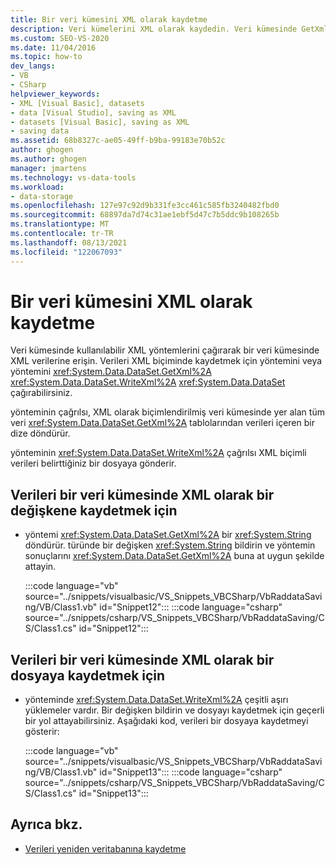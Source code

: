 ```yaml
---
title: Bir veri kümesini XML olarak kaydetme
description: Veri kümelerini XML olarak kaydedin. Veri kümesinde GetXml veya WriteXml gibi kullanılabilir XML yöntemlerini çağırarak bir veri kümesinde XML verilerine erişin.
ms.custom: SEO-VS-2020
ms.date: 11/04/2016
ms.topic: how-to
dev_langs:
- VB
- CSharp
helpviewer_keywords:
- XML [Visual Basic], datasets
- data [Visual Studio], saving as XML
- datasets [Visual Basic], saving as XML
- saving data
ms.assetid: 68b8327c-ae05-49ff-b9ba-99183e70b52c
author: ghogen
ms.author: ghogen
manager: jmartens
ms.technology: vs-data-tools
ms.workload:
- data-storage
ms.openlocfilehash: 127e97c92d9b331fe3cc461c585fb3240482fbd0
ms.sourcegitcommit: 68897da7d74c31ae1ebf5d47c7b5ddc9b108265b
ms.translationtype: MT
ms.contentlocale: tr-TR
ms.lasthandoff: 08/13/2021
ms.locfileid: "122067093"
---
```

# <a name="save-a-dataset-as-xml"></a>Bir veri kümesini XML olarak kaydetme

Veri kümesinde kullanılabilir XML yöntemlerini çağırarak bir veri kümesinde XML verilerine erişin. Verileri XML biçiminde kaydetmek için yöntemini veya yöntemini <xref:System.Data.DataSet.GetXml%2A> <xref:System.Data.DataSet.WriteXml%2A> <xref:System.Data.DataSet> çağırabilirsiniz.

yönteminin çağrılsı, XML olarak biçimlendirilmiş veri kümesinde yer alan tüm veri <xref:System.Data.DataSet.GetXml%2A> tablolarından verileri içeren bir dize döndürür.

yönteminin <xref:System.Data.DataSet.WriteXml%2A> çağrılsı XML biçimli verileri belirttiğiniz bir dosyaya gönderir.

## <a name="to-save-the-data-in-a-dataset-as-xml-to-a-variable"></a>Verileri bir veri kümesinde XML olarak bir değişkene kaydetmek için

- yöntemi <xref:System.Data.DataSet.GetXml%2A> bir <xref:System.String> döndürür. türünde bir değişken <xref:System.String> bildirin ve yöntemin sonuçlarını <xref:System.Data.DataSet.GetXml%2A> buna at uygun şekilde attayin.

     :::code language="vb" source="../snippets/visualbasic/VS_Snippets_VBCSharp/VbRaddataSaving/VB/Class1.vb" id="Snippet12":::
     :::code language="csharp" source="../snippets/csharp/VS_Snippets_VBCSharp/VbRaddataSaving/CS/Class1.cs" id="Snippet12":::

## <a name="to-save-the-data-in-a-dataset-as-xml-to-a-file"></a>Verileri bir veri kümesinde XML olarak bir dosyaya kaydetmek için

- yönteminde <xref:System.Data.DataSet.WriteXml%2A> çeşitli aşırı yüklemeler vardır. Bir değişken bildirin ve dosyayı kaydetmek için geçerli bir yol attayabilirsiniz. Aşağıdaki kod, verileri bir dosyaya kaydetmeyi gösterir:

     :::code language="vb" source="../snippets/visualbasic/VS_Snippets_VBCSharp/VbRaddataSaving/VB/Class1.vb" id="Snippet13":::
     :::code language="csharp" source="../snippets/csharp/VS_Snippets_VBCSharp/VbRaddataSaving/CS/Class1.cs" id="Snippet13":::

## <a name="see-also"></a>Ayrıca bkz.

- [Verileri yeniden veritabanına kaydetme](../data-tools/save-data-back-to-the-database.md)
